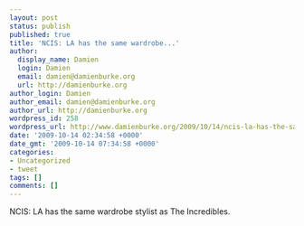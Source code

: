 ```yaml
---
layout: post
status: publish
published: true
title: 'NCIS: LA has the same wardrobe...'
author:
  display_name: Damien
  login: Damien
  email: damien@damienburke.org
  url: http://damienburke.org
author_login: Damien
author_email: damien@damienburke.org
author_url: http://damienburke.org
wordpress_id: 258
wordpress_url: http://www.damienburke.org/2009/10/14/ncis-la-has-the-same-wardrobe/
date: '2009-10-14 02:34:58 +0000'
date_gmt: '2009-10-14 07:34:58 +0000'
categories:
- Uncategorized
- tweet
tags: []
comments: []
---
```

<p>NCIS: LA has the same wardrobe stylist as The Incredibles.</p>
